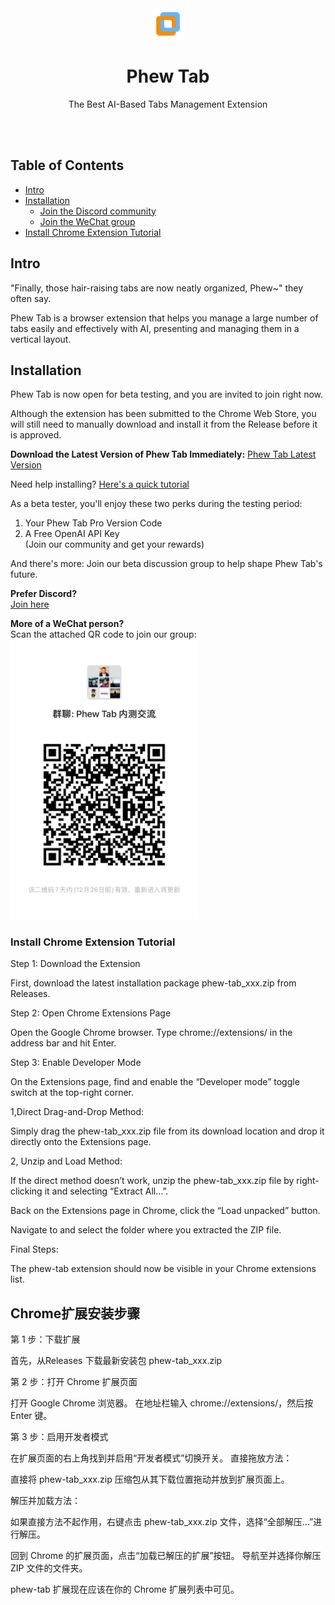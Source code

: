 <div align="center">
<img src="./img/icon.png" width=50px height=50px>
<h1>Phew Tab</h1>

The Best AI-Based Tabs Management Extension

<!-- [简体中文](https://github.com/receyuki/stable-diffusion-prompt-reader/blob/master/README.zh-Hans.md) | [English](https://github.com/receyuki/stable-diffusion-prompt-reader/blob/master/README.md) -->

<br><br>

</div>

## Table of Contents

- [Intro](#intro)
- [Installation](#installation)
  - [Join the Discord community](#join_discord)
  - [Join the WeChat group](#join_wechat_group)
- [Install Chrome Extension Tutorial](#Tutorial)

## Intro <a name="intro"></a>

"Finally, those hair-raising tabs are now neatly organized, Phew~" they often say.

Phew Tab is a browser extension that helps you manage a large number of tabs easily and effectively with AI, presenting and managing them in a vertical layout.

## Installation <a name="installation"></a>

Phew Tab is now open for beta testing, and you are invited to join right now.

Although the extension has been submitted to the Chrome Web Store, you will still need to manually download and install it from the Release before it is approved.

**Download the Latest Version of Phew Tab Immediately:**
[Phew Tab Latest Version](https://github.com/augusdin/phew-tab/releases/latest)

Need help installing? [Here's a quick tutorial](#Tutorial)

As a beta tester, you'll enjoy these two perks during the testing period:

1. Your Phew Tab Pro Version Code
2. A Free OpenAI API Key
<br/>(Join our community and get your rewards)

And there's more:
Join our beta discussion group to help shape Phew Tab's future.

**Prefer Discord?**<a name="join_discord"></a><br/>
[Join here](https://discord.gg/yHrws38W)

**More of a WeChat person?**<a name="join_wechat_group"></a><br/>
Scan the attached QR code to join our group:
<br/>
<img width="300" src="./img/beta_test.jpg" />
### Install Chrome Extension Tutorial <a name="tutorial"></a>

Step 1: Download the Extension

First, download the latest installation package phew-tab_xxx.zip from Releases.

Step 2: Open Chrome Extensions Page

Open the Google Chrome browser.
Type chrome://extensions/ in the address bar and hit Enter.

Step 3: Enable Developer Mode

On the Extensions page, find and enable the “Developer mode” toggle switch at the top-right corner.

1,Direct Drag-and-Drop Method:

Simply drag the phew-tab_xxx.zip file from its download location and drop it directly onto the Extensions page.

2, Unzip and Load Method:

If the direct method doesn’t work, unzip the phew-tab_xxx.zip file by right-clicking it and selecting “Extract All…”.

Back on the Extensions page in Chrome, click the “Load unpacked” button.

Navigate to and select the folder where you extracted the ZIP file.

Final Steps:

The phew-tab extension should now be visible in your Chrome extensions list.

## Chrome扩展安装步骤

第 1 步：下载扩展

首先，从Releases 下载最新安装包 phew-tab_xxx.zip

第 2 步：打开 Chrome 扩展页面

打开 Google Chrome 浏览器。
在地址栏输入 chrome://extensions/，然后按 Enter 键。

第 3 步：启用开发者模式

在扩展页面的右上角找到并启用“开发者模式”切换开关。
直接拖放方法：

直接将 phew-tab_xxx.zip 压缩包从其下载位置拖动并放到扩展页面上。

解压并加载方法：

如果直接方法不起作用，右键点击 phew-tab_xxx.zip 文件，选择“全部解压...”进行解压。

回到 Chrome 的扩展页面，点击“加载已解压的扩展”按钮。
导航至并选择你解压 ZIP 文件的文件夹。

phew-tab 扩展现在应该在你的 Chrome 扩展列表中可见。

